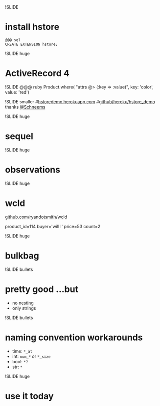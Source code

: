 !SLIDE
# install hstore
    @@@ sql
    CREATE EXTENSION hstore;

!SLIDE huge
# ActiveRecord 4

!SLIDE
    @@@ ruby
    Product.where(
     "attrs @> (:key => :value)",
     key: 'color', value: 'red')

!SLIDE smaller
#[hstoredemo.herokuapp.com](http://hstoredemo.herokuapp.com/)
#[github/heroku/hstore_demo](http://github.com/heroku/hstore_example)
thanks [@Schneems](http://twitter.com/Schneems)

!SLIDE huge
# sequel

!SLIDE huge
# observations

!SLIDE huge
# wcld
[github.com/ryandotsmith/wcld](https://github.com/ryandotsmith/wcld)

product_id=114 buyer='will l' price=53 count=2

!SLIDE huge
# bulkbag

!SLIDE bullets
# pretty good …but
* no nesting
* only strings

!SLIDE bullets
# naming convention workarounds
* time: `*_at`
* int: `num_*` or `*_size`
* bool: `*?`
* str: `*`

!SLIDE huge
# use it today


